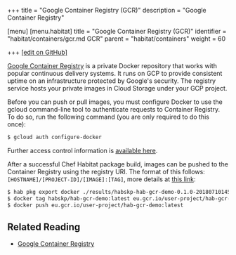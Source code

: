 +++
title = "Google Container Registry (GCR)"
description = "Google Container Registry"

[menu]
  [menu.habitat]
    title = "Google Container Registry (GCR)"
    identifier = "habitat/containers/gcr.md GCR"
    parent = "habitat/containers"
    weight = 60

+++
[\[edit on GitHub\]](https://github.com/habitat-sh/habitat/blob/master/components/docs-chef-io/content/habitat/gcr.md)

[Google Container Registry](https://cloud.google.com/container-registry/) is a private Docker repository that
works with popular continuous delivery systems. It runs on GCP to provide consistent uptime on an infrastructure
protected by Google's security. The registry service hosts your private images in Cloud Storage under your GCP project.

Before you can push or pull images, you must configure Docker to use the gcloud command-line tool to authenticate
requests to Container Registry. To do so, run the following command (you are only required to do this once):

```bash
$ gcloud auth configure-docker
```

Further access control information is [available here](https://cloud.google.com/container-registry/docs/access-control).

After a successful Chef Habitat package build, images can be pushed to the Container Registry using the registry URI. The format of this
follows: `[HOSTNAME]/[PROJECT-ID]/[IMAGE]:[TAG]`, more details at [this link](https://cloud.google.com/container-registry/docs/pushing-and-pulling):

```bash
$ hab pkg export docker ./results/habskp-hab-gcr-demo-0.1.0-20180710145742-x86_64-linux.hart
$ docker tag habskp/hab-gcr-demo:latest eu.gcr.io/user-project/hab-gcr-demo:latest
$ docker push eu.gcr.io/user-project/hab-gcr-demo:latest
```

## Related Reading

* [Google Container Registry](https://cloud.google.com/container-registry/)
